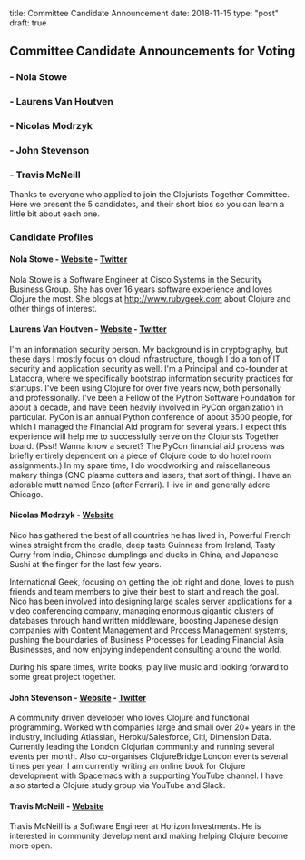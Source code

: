 title: Committee Candidate Announcement
date: 2018-11-15
type: "post"
draft: true

## Committee Candidate Announcements for Voting

### - Nola Stowe
### - Laurens Van Houtven
### - Nicolas Modrzyk
### - John Stevenson
### - Travis McNeill

Thanks to everyone who applied to join the Clojurists Together Committee. Here we present the 5 candidates, and their short bios so you can learn a little bit about each one.

### Candidate Profiles

#### Nola Stowe - [Website](http://www.rubygeek.com) - [Twitter](http://www.twitter.com/clojuregeek)

Nola Stowe is a Software Engineer at Cisco Systems in the Security Business Group. She has over 16 years software experience and loves Clojure the most. She blogs at http://www.rubygeek.com about Clojure and other things of interest.

#### Laurens Van Houtven - [Website](https://github.com/lvh) - [Twitter](https://twitter.com/lvh)

I'm an information security person. My background is in cryptography, but these days I mostly focus on cloud infrastructure, though I do a ton of IT security and application security as well. I'm a Principal and co-founder at Latacora, where we specifically bootstrap information security practices for startups.
I've been using Clojure for over five years now, both personally and professionally. I've been a Fellow of the Python Software Foundation for about a decade, and have been heavily involved in PyCon organization in particular. PyCon is an annual Python conference of about 3500 people, for which I managed the Financial Aid program for several years. I expect this experience will help me to successfully serve on the Clojurists Together board. (Psst! Wanna know a secret? The PyCon financial aid process was briefly entirely dependent on a piece of Clojure code to do hotel room assignments.) 
In my spare time, I do woodworking and miscellaneous makery things (CNC plasma cutters and lasers, that sort of thing). I have an adorable mutt named Enzo (after Ferrari). I live in and generally adore Chicago.

#### Nicolas Modrzyk - [Website](https://github.com/hellonico/)

Nico has gathered the best of all countries he has lived in, Powerful French wines straight from the cradle, deep taste Guinness from Ireland, Tasty Curry from India, Chinese dumplings and ducks in China, and Japanese Sushi at the finger for the last few years.  

International Geek, focusing on getting the job right and done, loves to push friends and team members to give their best to start and reach the goal.  
Nico has been involved into designing large scales server applications for a video conferencing company, managing enormous gigantic clusters of databases through hand written middleware, boosting Japanese design companies with Content Management and Process Management systems, pushing the boundaries of Business Processes for Leading Financial Asia Businesses, and now enjoying independent consulting around the world.

During his spare times, write books, play live music and looking forward to some great project together.

#### John Stevenson - [Website](jr0cket.co.uk) - [Twitter](https://twitter.com/jr0cket) 

A community driven developer who loves Clojure and functional programming. Worked with companies large and small over 20+ years in the industry, including Atlassian, Heroku/Salesforce, Citi, Dimension Data.
Currently leading the London Clojurian community and running several events per month. Also co-organises ClojureBridge London events several times per year. 
I am currently writing an online book for Clojure development with Spacemacs with a supporting YouTube channel. I have also started a Clojure study group via YouTube and Slack.

#### Travis McNeill - [Website](https://github.com/Tavistock)

Travis McNeill is a Software Engineer at Horizon Investments. He is interested in community development and making helping Clojure become more open.
